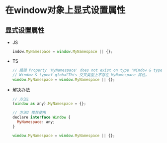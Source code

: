 # 在window对象上显式设置属性

## 显式设置属性

  - JS

    ```javascript
    indow.MyNamespace = window.MyNamespace || {};
    ```

  - TS

    ```javascript
    // 报错 Property 'MyNamespace' does not exist on type 'Window & typeof globalThis'.(2339)
    // Window & typeof globalThis 交叉类型上不存在 MyNamespace 属性。
    window.MyNamespace = window.MyNamespace || {};
    ```

  - 解决办法

    ```javascript
    // 方法1
    (window as any).MyNamespace = {};
    ```

    ```javascript
    // 方法2 推荐使用
    declare interface Window {
      MyNamespace: any;
    }

    window.MyNamespace = window.MyNamespace || {};
    ```
